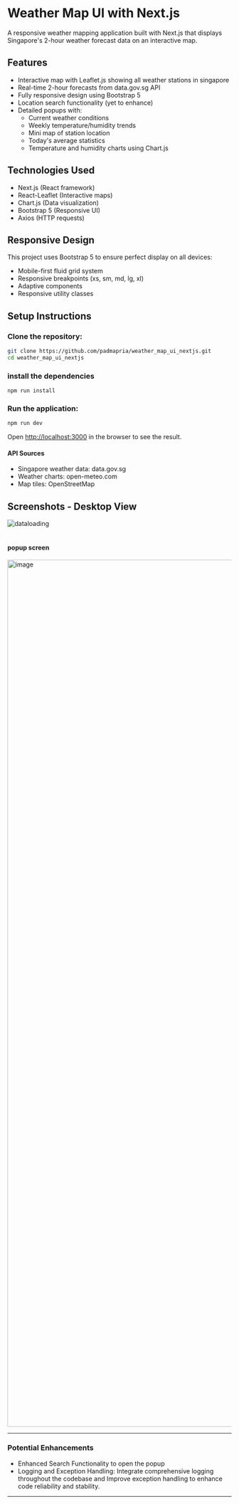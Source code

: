 # Weather Map UI with Next.js

A responsive weather mapping application built with Next.js that displays Singapore's 2-hour weather forecast data on an interactive map.

## Features

- Interactive map with Leaflet.js showing all weather stations in singapore
- Real-time 2-hour forecasts from data.gov.sg API
- Fully responsive design using Bootstrap 5
- Location search functionality (yet to enhance)
- Detailed popups with:
  - Current weather conditions
  - Weekly temperature/humidity trends
  - Mini map of station location
  - Today's average statistics
  - Temperature and humidity charts using Chart.js

## Technologies Used

- Next.js (React framework)
- React-Leaflet (Interactive maps)
- Chart.js (Data visualization)
- Bootstrap 5 (Responsive UI)
- Axios (HTTP requests)

## Responsive Design

This project uses Bootstrap 5 to ensure perfect display on all devices:
- Mobile-first fluid grid system
- Responsive breakpoints (xs, sm, md, lg, xl)
- Adaptive components
- Responsive utility classes

## Setup Instructions

### Clone the repository:
```bash
git clone https://github.com/padmapria/weather_map_ui_nextjs.git
cd weather_map_ui_nextjs
```

### install the dependencies
```
npm run install
```


### Run the application:

```bash
npm run dev
```
Open [http://localhost:3000](http://localhost:3000) in the browser to see the result.

#### API Sources
- Singapore weather data: data.gov.sg
- Weather charts: open-meteo.com
- Map tiles: OpenStreetMap

## Screenshots - Desktop View
![dataloading](sample_screenshots/data_loading.png)
<br/>
<br/>
#### popup screen
<img width="3731" height="1949" alt="image" src="https://github.com/user-attachments/assets/0173d241-4c31-4c4a-b343-3eab7d32e6cb" />

---
### Potential Enhancements
- Enhanced Search Functionality to open the popup
- Logging and Exception Handling: Integrate comprehensive logging throughout the codebase and Improve exception handling to enhance code reliability and stability.
---

